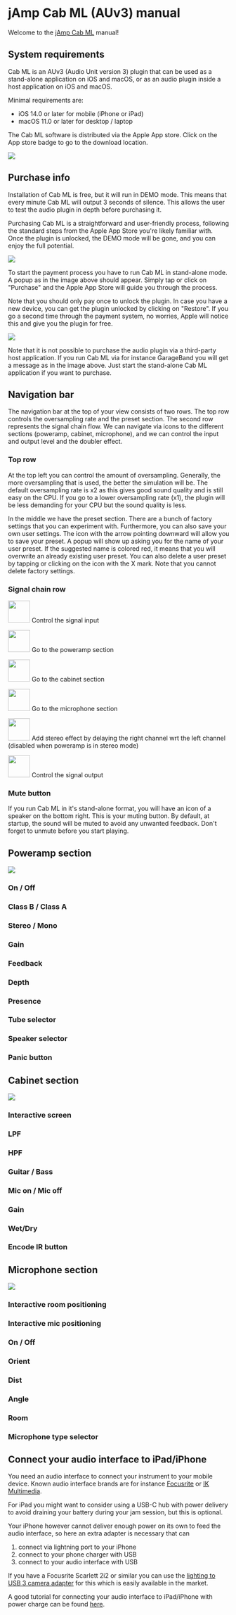 # jAmp Cab ML (AUv3) manual

Welcome to the [jAmp Cab ML](https://www.jamp-audio.com) manual!

## System requirements

Cab ML is an AUv3 (Audio Unit version 3) plugin that can be used as a stand-alone application on iOS and macOS, or as an audio plugin inside a host application on iOS and macOS. 

Minimal requirements are:
  - iOS 14.0 or later for mobile (iPhone or iPad)
  - macOS 11.0 or later for desktop / laptop

The Cab ML software is distributed via the Apple App store. Click on the App store badge to go to the download location.

[![](images/AppStore.png)](https://apps.apple.com/us/app/Cab-ML/id6469339928)

## Purchase info

Installation of Cab ML is free, but it will run in DEMO mode. This means that every minute Cab ML will output 3 seconds of silence. This allows the user to test the audio plugin in depth before purchasing it.

Purchasing Cab ML is a straightforward and user-friendly process, following the standard steps from the Apple App Store you're likely familiar with. Once the plugin is unlocked, the DEMO mode will be gone, and you can enjoy the full potential.

![](images/iap.jpg)

To start the payment process you have to run Cab ML in stand-alone mode. A popup as in the image above should appear. Simply tap or click on "Purchase" and the Apple App Store will guide you through the process.

Note that you should only pay once to unlock the plugin. In case you have a new device, you can get the plugin unlocked by clicking on "Restore". If you go a second time through the payment system, no worries, Apple will notice this and give you the plugin for free.

![](images/PluginDemo.jpg)

Note that it is not possible to purchase the audio plugin via a third-party host application. If you run Cab ML via for instance GarageBand you will get a message as in the image above. Just start the stand-alone Cab ML application if you want to purchase.

## Navigation bar

The navigation bar at the top of your view consists of two rows. The top row controls the oversampling rate and the preset section. The second row represents the signal chain flow. We can navigate via icons to the different sections (poweramp, cabinet, microphone), and we can control the input and output level and the doubler effect.

### Top row

At the top left you can control the amount of oversampling. Generally, the more oversampling that is used, the better the simulation will be. The default oversampling rate is x2 as this gives good sound quality and is still easy on the CPU. If you go to a lower oversampling rate (x1), the plugin will be less demanding for your CPU but the sound quality is less. 

In the middle we have the preset section. There are a bunch of factory settings that you can experiment with. Furthermore, you can also save your own user settings. The icon with the arrow pointing downward will allow you to save your preset. A popup will show up asking you for the name of your user preset. If the suggested name is colored red, it means that you will overwrite an already existing user preset. You can also delete a user preset by tapping or clicking on the icon with the X mark. Note that you cannot delete factory settings.

### Signal chain row

<img src="images/in_icon.jpg" height="50"/> Control the signal input

<img src="images/amp_icon.jpg" height="50"/> Go to the poweramp section

<img src="images/cab_icon.jpg" height="50"/> Go to the cabinet section

<img src="images/mic_icon.jpg" height="50"/> Go to the microphone section

<img src="images/doubler_icon.jpg" height="50"/> Add stereo effect by delaying the right channel wrt the left channel (disabled when poweramp is in stereo mode)

<img src="images/out_icon.jpg" height="50"/> Control the signal output

### Mute button
If you run Cab ML in it's stand-alone format, you will have an icon of a speaker on the bottom right. This is your muting button. By default, at startup, the sound will be muted to avoid any unwanted feedback. Don't forget to unmute before you start playing.

## Poweramp section

![](images/amp.jpg)

### On / Off

### Class B / Class A

### Stereo / Mono

### Gain

### Feedback

### Depth

### Presence

### Tube selector

### Speaker selector

### Panic button

## Cabinet section

![](images/cab.jpg)

### Interactive screen

### LPF

### HPF

### Guitar / Bass

### Mic on / Mic off

### Gain

### Wet/Dry

### Encode IR button

## Microphone section

![](images/mic.jpg)

### Interactive room positioning

### Interactive mic positioning

### On / Off

### Orient

### Dist

### Angle

### Room

### Microphone type selector

## Connect your audio interface to iPad/iPhone

You need an audio interface to connect your instrument to your mobile device. Known audio interface brands are for instance [Focusrite](https://focusrite.com) or [IK Multimedia](https://www.ikmultimedia.com/).

For iPad you might want to consider using a USB-C hub with power delivery to avoid draining your battery during your jam session, but this is optional.

Your iPhone however cannot deliver enough power on its own to feed the audio interface, so here an extra adapter is necessary that can
 1. connect via lightning port to your iPhone
 2. connect to your phone charger with USB
 3. connect to your audio interface with USB

If you have a Focusrite Scarlett 2i2 or similar you can use the [lighting to USB 3 camera adapter](https://www.amazon.com/Apple-Lightning-USB3-Camera-Adapter/dp/B01F7KJDIM?crid=YQVDGX9WA1YR&keywords=Lightning+to+USB+3+camera+adapter&qid=1641043307&sprefix=lightning+to+usb+3+camera+adapter,aps,792&sr=8-3&linkCode=sl1&tag=virtuosocentr-20&linkId=57ee7dd06d0e356aee5f53a8c03c9268&language=en_US&ref_=as_li_ss_tl) for this which is easily available in the market.

A good tutorial for connecting your audio interface to iPad/iPhone with power charge can be found [here](https://virtuosocentral.com/how-to-connect-the-focusrite-scarlett-to-iphone-or-ipad/).


